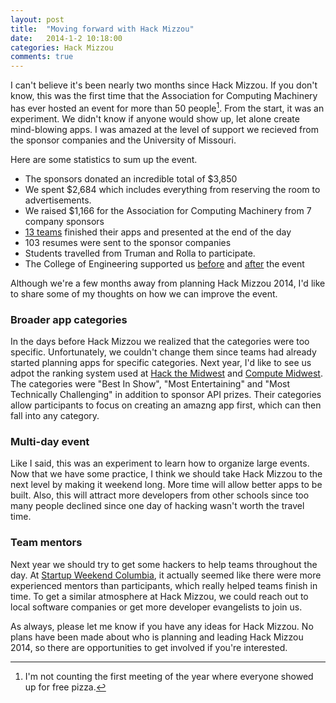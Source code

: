 ```yaml
---
layout: post
title:  "Moving forward with Hack Mizzou"
date:   2014-1-2 10:18:00
categories: Hack Mizzou
comments: true
---
```


I can't believe it's been nearly two months since Hack Mizzou.  If you don't know, this was the first time that the Association for Computing Machinery has ever hosted an event for more than 50 people[^1].  From the start, it was an experiment.  We didn't know if anyone would show up, let alone create mind-blowing apps.  I was amazed at the level of support we recieved from the sponsor companies and the University of Missouri.

Here are some statistics to sum up the event.

* The sponsors donated an incredible total of $3,850
* We spent $2,684 which includes everything from reserving the room to advertisements.
* We raised $1,166 for the Association for Computing Machinery from 7 company sponsors
* [13 teams][projects] finished their apps and presented at the end of the day
* 103 resumes were sent to the sponsor companies
* Students travelled from Truman and Rolla to participate.
* The College of Engineering supported us [before][coe-tweet] and [after][coe-article] the event

Although we're a few months away from planning Hack Mizzou 2014, I'd like to share some of my thoughts on how we can improve the event.

### Broader app categories
In the days before Hack Mizzou we realized that the categories were too specific.  Unfortunately, we couldn't change them since teams had already started planning apps for specific categories.  Next year, I'd like to see us adpot the ranking system used at [Hack the Midwest][hack-the-midwest] and [Compute Midwest][compute-midwest].  The categories were "Best In Show", "Most Entertaining" and "Most Technically Challenging" in addition to sponsor API prizes. Their categories allow participants to focus on creating an amazng app first, which can then fall into any category.

### Multi-day event
Like I said, this was an experiment to learn how to organize large events. Now that we have some practice, I think we should take Hack Mizzou to the next level by making it weekend long.  More time will allow better apps to be built. Also, this will attract more developers from other schools since too many people declined since one day of hacking wasn't worth the travel time.

### Team mentors
Next year we should try to get some hackers to help teams throughout the day.  At [Startup Weekend Columbia][startup-weekend], it actually seemed like there were more experienced mentors than participants, which really helped teams finish in time.  To get a similar atmosphere at Hack Mizzou, we could reach out to local software companies or get more developer evangelists to join us.


As always, please let me know if you have any ideas for Hack Mizzou.  No plans have been made about who is planning and leading Hack Mizzou 2014, so there are opportunities to get involved if you're interested.

[compute-midwest]: http://www.computemidwest.com/2013/#nav-hackathon
[hack-the-midwest]: http://www.hackthemidwest.com/
[projects]: https://www.hackerleague.org/hackathons/hack-mizzou/hacks
[coe-tweet]: https://twitter.com/mizzouengineer/status/390937225002635264
[coe-article]: http://engineering.missouri.edu/2013/11/coders-complete-first-large-scale-mu-hackathon/
[startup-weekend]: http://columbia.startupweekend.org/

[^1]: I'm not counting the first meeting of the year where everyone showed up for free pizza.
